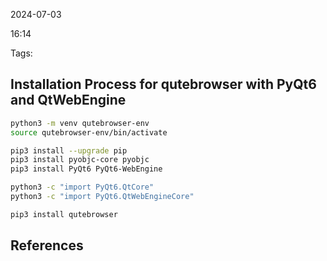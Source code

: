 2024-07-03

16:14

Tags:


## Installation Process for qutebrowser with PyQt6 and QtWebEngine

```bash
python3 -m venv qutebrowser-env 
source qutebrowser-env/bin/activate

pip3 install --upgrade pip
pip3 install pyobjc-core pyobjc 
pip3 install PyQt6 PyQt6-WebEngine

python3 -c "import PyQt6.QtCore" 
python3 -c "import PyQt6.QtWebEngineCore"

pip3 install qutebrowser
```


## References